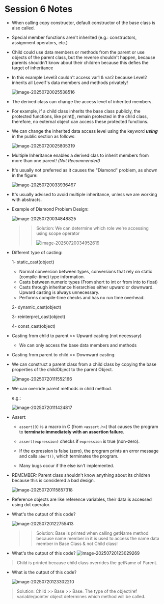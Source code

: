# Session 6 Notes

- When calling copy constructor, default constructor of the base class is also called.

- Special member functions aren't inherited (e.g.: constructors, assignment operators, etc.)

- Child could use data members or methods from the parent or use objects of the parent class, but the reverse shouldn't happen, because parents shouldn't know about their children because this defies the target of inheritance

- In this example Level3 couldn't access var1 & var2 because Level2 inherits all Level1's data members and methods privately!

  ![image-20250720025538516](C:\Users\hp\AppData\Roaming\Typora\typora-user-images\image-20250720025538516.png)

- The derived class can change the access level of inherited members.

- For example, if a child class inherits the base class publicly, the protected functions, like print(), remain protected in the child class, therefore, no external object can access these protected functions.

- We can change the inherited data access level using the keyword ***using*** in the public section as follows:

  ![image-20250720025805319](C:\Users\hp\AppData\Roaming\Typora\typora-user-images\image-20250720025805319.png)

- Multiple Inheritance enables a derived clas to inherit members from more than one parent! *(Not Recommended)*

- It's usually not preferred as it causes the "Diamond" problem, as shown in the figure:

  ![image-20250720033936497](C:\Users\hp\AppData\Roaming\Typora\typora-user-images\image-20250720033936497.png)

- It's usually advised to avoid multiple inheritance, unless we are working with abstracts.

- Example of Diamond Problem Design:

  ![image-20250720034848825](C:\Users\hp\AppData\Roaming\Typora\typora-user-images\image-20250720034848825.png)

  > > Solution: We can determine which role we're accessing using scope operator
  > >
  > > ![image-20250720034952619](C:\Users\hp\AppData\Roaming\Typora\typora-user-images\image-20250720034952619.png)

- Different type of casting:

  1- static_cast<TYPE>(object)

  	- Normal conversion between types, conversions that rely on static (compile-time) type information.
  	- Casts between numeric types (From short to int or from into to float)
  	- Casts through inheritance hierarchies either upward or downward. Upward casting is always unnecessary.
  	- Performs compile-time checks and has no run time overhead.

  2- dynamic_cast<TYPE>(object)

  3- reinterpret_cast<TYPE>(object)

  4- const_cast<TYPE>(object)

- Casting from child to parent >> Upward casting (not necessary)

  - We can only access the base data members and methods

- Casting from parent to child >> Downward casting

- We can construct a parent class from a child class by copying the base properties of the childObject to the parent Object.

  ![image-20250720111552166](C:\Users\hp\AppData\Roaming\Typora\typora-user-images\image-20250720111552166.png)

- We can override parent methods in child method.

  e.g.:

   ![image-20250720111424817](C:\Users\hp\AppData\Roaming\Typora\typora-user-images\image-20250720111424817.png)

- Assert:

  - `assert(0)` is a macro in C (from `<assert.h>`) that causes the program to **terminate immediately with an assertion failure**.

  - `assert(expression)` checks if `expression` is true (non-zero).

  - If the expression is false (zero), the program prints an error message and calls `abort()`, which terminates the program.

  - Many bugs occur if the else isn't implemented.

- REMEMBER: Parent class shouldn't know anything about its children because this is considered a bad design.

  ![image-20250720115857318](C:\Users\hp\AppData\Roaming\Typora\typora-user-images\image-20250720115857318.png)

- Reference objects are like reference variables, their data is accessed using dot operator.

- What's the output of this code?

  ![image-20250720122755413](C:\Users\hp\AppData\Roaming\Typora\typora-user-images\image-20250720122755413.png)

  > > Solution: Base is printed when calling getName method because name member in it is used to access the name data member in Base Class & not Child class!

- What's the output of this code?
  ![image-20250720123029269](C:\Users\hp\AppData\Roaming\Typora\typora-user-images\image-20250720123029269.png)

> Child is printed because child class overrides the getName of Parent.

- What is the output of this code?

  ![image-20250720123302210](C:\Users\hp\AppData\Roaming\Typora\typora-user-images\image-20250720123302210.png)

> Solution: Child >> Base >> Base.
> The type of the object/ref variable/pointer object determines which method will be called. 